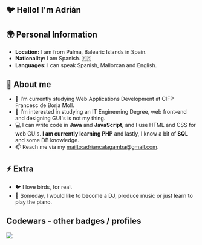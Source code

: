 ## 🐦 Hello! I'm Adrián


## 🌍 Personal Information
- **Location:** I am from Palma, Balearic Islands in Spain.
- **Nationality:** I am Spanish. 🇪🇸
- **Languages:** I can speak Spanish, Mallorcan and English.

## 🔎 About me
- 🔭 I’m currently studying Web Applications Development at CIFP Francesc de Borja Moll.
- 🌱 I’m interested in studying an IT Engineering Degree, web front-end and designing GUI's is not my thing.
- 💻 I can write code in **Java** and **JavaScript**, and I use HTML and CSS for web GUIs. **I am currently learning PHP** and lastly, I know a bit of **SQL** and some DB knowledge.
- 📫 Reach me via my [mailto:adriancalagamba@gmail.com](email).

## ⚡ Extra
- 🐦 I love birds, for real.
- 📀 Someday, I would like to become a DJ, produce music or just learn to play the piano.

## Codewars - other badges / profiles
[![](https://www.codewars.com/users/adrigarcia75/badges/large)](https://www.codewars.com/users/adrigarcia75)
